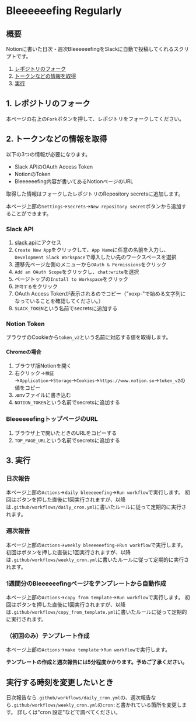 # Bleeeeeefing Regularly

## 概要

Notionに書いた日次・週次BleeeeeefingをSlackに自動で投稿してくれるスクリプトです。

1. [レポジトリのフォーク](#1-レポジトリのフォーク)
2. [トークンなどの情報を取得](#2-トークンなどの情報を取得)
3. [実行](#3-実行)

## 1. レポジトリのフォーク

本ページの右上の`Fork`ボタンを押して、レポジトリをフォークしてください。

## 2. トークンなどの情報を取得

以下の3つの情報が必要になります。

- Slack APIのOAuth Access Token
- NotionのToken
- Bleeeeeefing内容が書いてあるNotionページのURL

取得した情報はフォークしたレポジトリのRepository secretsに追加します。

本ページ上部の`Settings`→`Secrets`→`New repository secret`ボタンから追加することができます。

### Slack API

1. [slack api](https://api.slack.com/apps)にアクセス
2. `Create New App`をクリックして、`App Name`に任意の名前を入力し、`Development Slack Workspace`で導入したい先のワークスペースを選択
3. 遷移先ページ左側のメニューから`OAuth & Permissions`をクリック
4. `Add an OAuth Scope`をクリックし、`chat:write`を選択
5. ページトップの`Install to Workspace`をクリック
6. `許可する`をクリック
7. OAuth Access Tokenが表示されるのでコピー（"xoxp-"で始める文字列になっていることを確認してください。）
8. `SLACK_TOKEN`という名前でsecretsに追加する

### Notion Token

ブラウザのCookieから`token_v2`という名前に対応する値を取得します。

#### Chromeの場合

1. ブラウザ版Notionを開く
2. 右クリック→`検証`→`Application`→`Storage`→`Cookies`→`https://www.notion.so`→`token_v2`の値をコピー
3. .envファイルに書き込む
4. `NOTION_TOKEN`という名前でsecretsに追加する

### BleeeeeefingトップページのURL

1. ブラウザ上で開いたときのURLをコピーする
2. `TOP_PAGE_URL`という名前でsecretsに追加する

## 3. 実行

### 日次報告

本ページ上部の`Actions`→`daily bleeeeeefing`→`Run workflow`で実行します。
初回はボタンを押した直後に1回実行されますが、以降は`.github/workflows/daily_cron.yml`に書いたルールに従って定期的に実行されます。

### 週次報告

本ページ上部の`Actions`→`weekly bleeeeeefing`→`Run workflow`で実行します。
初回はボタンを押した直後に1回実行されますが、以降は`.github/workflows/weekly_cron.yml`に書いたルールに従って定期的に実行されます。

### 1週間分のBleeeeeefingページをテンプレートから自動作成

本ページ上部の`Actions`→`copy from template`→`Run workflow`で実行します。
初回はボタンを押した直後に1回実行されますが、以降は`.github/workflows/copy_from_template.yml`に書いたルールに従って定期的に実行されます。

### （初回のみ）テンプレート作成

本ページ上部の`Actions`→`make template`→`Run workflow`で実行します。

**テンプレートの作成と週次報告には5分程度かかります。予めご了承ください。**

## 実行する時刻を変更したいとき

日次報告なら`.github/workflows/daily_cron.yml`の、週次報告なら`.github/workflows/weekly_cron.yml`の`cron:`と書かれている箇所を変更します。
詳しくは"cron 設定"などで調べてください。
